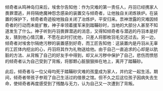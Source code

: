 倾奇者从鸣神岛归来后，埃舍尔告知他：作为灾难的第一责任人，丹羽已经携家人畏罪潜逃，并将隔绝魔神怨念感染的装置交与倾奇者，让他独自关闭炼铁炉。在装置的保护下，倾奇者奇迹般地独自关闭了冶炼炉，平安归来。祟神泄露的灾难因倾奇者的行动而未能扩散，神子率领着援军来到踏鞴砂时，当地的大部分人甚至不知道发生了什么。神子听到丹羽畏罪潜逃的消息，又得知倾奇者与潜逃的丹羽本是好友，猜到他心情沉重，不愿在此时打扰他，只差人将那枚羽毛交还过去。另一边，倾奇者对埃舍尔隔绝污秽的装置感到好奇，而工匠告知他：这装置内是丹羽从无辜的工匠体内挖出的心，丹羽将其作为礼物送给他。由于自己一直追求的心却是以肮脏的方法、从背叛了自己的好友手中得到，却又从污秽中保护了自己，悲伤而愤怒的倾奇者认为自己受到了背叛，将那颗心脏狠狠摔在地上，离开了踏鞴砂。

此后，倾奇者与一位父母均死于踏鞴砂灾难的孩童成为家人，并约定一起生活。期间，倾奇者带孩子参观了自己生活过的借景之馆。但不久之后这位孩子因病失去生命，使倾奇者再度感受到了残酷与无力，认为自己又一次遭到了背叛。